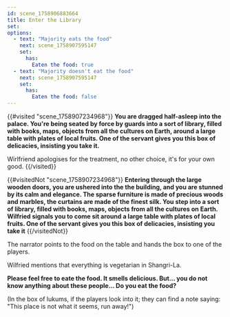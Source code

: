 ```yaml
---
id: scene_1758906883664
title: Enter the Library
set:
options:
  - text: "Majority eats the food"
    next: scene_1758907595147
    set:
      has:
        Eaten the food: true
  - text: "Majority doesn't eat the food"
    next: scene_1758907595147
    set:
      has:
        Eaten the food: false
---
```


{{#visited "scene_1758907234968"}}
**You are dragged half-asleep into the palace. You're being seated by force by guards into a sort of library, filled with books, maps, objects from all the cultures on Earth, around a large table with plates of local fruits. One of the servant gives you this box of delicacies, insisting you take it.**

Wirlfriend apologises for the treatment, no other choice, it's for your own good.
{{/visited}}

{{#visitedNot "scene_1758907234968"}}
  **Entering through the large wooden doors, you are ushered into the the building, and you are stunned by its calm and elegance. The sparse furniture is made of precious woods and marbles, the curtains are made of the finest silk. You step into a sort of library, filled with books, maps, objects from all the cultures on Earth.  Wilfried signals you to come sit around a large table with plates of local fruits. One of the servant gives you this box of delicacies, insisting you take it**
{{/visitedNot}}

The narrator points to the food on the table and hands the box to one of the players.

Wilfried mentions that everything is vegetarian in Shangri-La.

**Please feel free to eate the food. It smells delicious. But... you do not know anything about these people... Do you eat the food?**

(In the box of lukums, if the players look into it; they can find a note saying: "This place is not what it seems, run away!")

